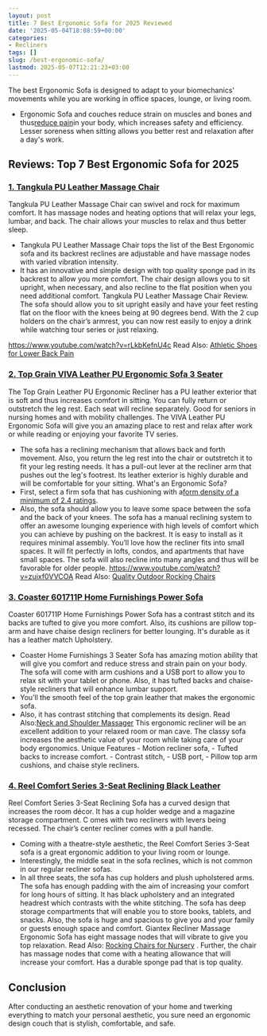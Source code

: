 ```yaml
---
layout: post
title: 7 Best Ergonomic Sofa for 2025 Reviewed
date: '2025-05-04T18:08:59+00:00'
categories:
- Recliners
tags: []
slug: /best-ergonomic-sofa/
lastmod: 2025-05-07T12:21:23+03:00
---
```


The best Ergonomic Sofa is designed to adapt to your biomechanics' movements while you are working in office spaces, lounge, or living room.
- Ergonomic Sofa and couches reduce strain on muscles and bones and thus[reduce pain](https://www.nytimes.com/2025/05/24/realestate/the-pain-free-furniture-checklist.html)in your body, which increases safety and efficiency.
Lesser soreness when sitting allows you better rest and relaxation after a day's work.
## Reviews: Top 7 Best Ergonomic Sofa for 2025
### [1. Tangkula PU Leather Massage Chair](https://www.amazon.com/dp/B01NBJ3T5W/?tag=p-policy-20)
Tangkula PU Leather Massage Chair can swivel and rock for maximum comfort.
It has massage nodes and heating options that will relax your legs, lumbar, and back. The chair allows your muscles to relax and thus better sleep.
- Tangkula PU Leather Massage Chair tops the list of the Best Ergonomic sofa and its backrest reclines are adjustable and have massage nodes with varied vibration intensity.
- It has an innovative and simple design with top quality sponge pad in its backrest to allow you more comfort.
The chair design allows you to sit upright, when necessary, and also recline to the flat position when you need additional comfort.
Tangkula PU Leather Massage Chair Review. The sofa should allow you to sit upright easily and have your feet resting flat on the floor with the knees being at 90 degrees bend.
With the 2 cup holders on the chair’s armrest, you can now rest easily to enjoy
a drink while watching tour series or just relaxing.

https://www.youtube.com/watch?v=rLkbKefnU4c
Read Also:
[Athletic Shoes for Lower Back Pain](https://pestpolicy.com/best-athletic-shoes-for-lower-back-pain/)
### [2. Top Grain VIVA Leather PU Ergonomic Sofa 3 Seater](https://www.amazon.com/dp/B01KNBFYHY/?tag=p-policy-20)
The Top Grain Leather PU Ergonomic Recliner
has a PU leather exterior that is soft and thus increases comfort in sitting.
You can fully return or outstretch the leg rest. Each seat will recline separately. Good for seniors in nursing homes and with mobility challenges.
The VIVA Leather PU Ergonomic Sofa will give you an amazing place to rest and relax after work or while reading or enjoying your favorite TV series.
- The sofa has a reclining mechanism that allows back and forth movement.
Also, you return the leg rest into the chair or outstretch it to fit your leg resting needs. It has a pull-out lever at the recliner arm that pushes out the leg's footrest.
Its leather exterior is highly durable and will be comfortable for your sitting. What's an Ergonomic Sofa?
- First, select a firm sofa that has cushioning with a[form density of a minimum of 2.4 ratings](http://www.nytimes.com/2025/05/24/realestate/the-ergonomic-sofa.html?_r=1).
- Also, the sofa should allow you to leave some space between the sofa and the back of your knees.
The sofa has a manual reclining system to offer an awesome lounging experience with high levels of comfort which you can achieve by pushing on the backrest. It is easy to install as it requires minimal assembly.
You’ll love how the recliner fits into small spaces. It will fit perfectly in lofts, condos, and apartments that have small spaces.
The sofa will also recline into many angles and thus will be favorable for older people.
https://www.youtube.com/watch?v=zujxf0VVCOA
Read Also:
[Quality Outdoor Rocking Chairs](https://pestpolicy.com/best-outdoor-rocking-chairs/)
### [3. Coaster 601711P Home Furnishings Power Sofa](https://www.amazon.com/dp/B00W9BXSMK/?tag=p-policy-20)
Coaster 601711P Home Furnishings Power Sofa has a contrast stitch and its backs are tufted to give you more comfort.
Also, its cushions are pillow top-arm and have chaise design recliners for better lounging. It's durable as it has a leather match Upholstery.
- Coaster Home Furnishings 3 Seater Sofa has amazing motion ability that will give you comfort and reduce stress and strain pain on your body.
The sofa will come with arm cushions and a USB port to allow you to relax sit with your tablet or phone. Also, it has tufted backs and chaise-style recliners that will enhance lumbar support.
- You’ll the smooth feel of the top grain leather that makes the ergonomic sofa.
- Also, it has contrast stitching that complements its design. Read Also:[Neck and Shoulder Massager](https://pestpolicy.com/best-neck-and-shoulder-massager/)
This ergonomic recliner will be an excellent addition to your relaxed room or man cave. The classy sofa increases the aesthetic value of your room while taking care of your body ergonomics.
Unique Features - Motion recliner sofa, - Tufted backs to increase comfort. - Contrast stitch, - USB port, - Pillow top arm cushions, and chaise style recliners.
### [4. Reel Comfort Series 3-Seat Reclining Black Leather](https://www.amazon.com/dp/B0146T9AMY/?tag=p-policy-20)
Reel Comfort Series 3-Seat Reclining Sofa has a curved design that increases the room décor. It has a cup holder wedge and a magazine storage compartment.
C
omes with two recliners with levers being recessed. The chair’s center recliner comes with a pull handle.
- Coming with a theatre-style aesthetic, the Reel Comfort Series 3-Seat sofa is a great ergonomic addition to your living room or lounge.
- Interestingly, the middle seat in the sofa reclines, which is not common in our regular recliner sofas.
- In all three seats, the sofa has cup holders and plush upholstered arms.
The sofa has enough padding with the aim of increasing your comfort for long hours of sitting. It has black upholstery and an integrated headrest which contrasts with the white stitching.
The sofa has deep storage compartments that will enable you to store books, tablets, and snacks. Also, the sofa is huge and spacious to give you and your family or guests enough space and comfort.
Giantex Recliner Massage Ergonomic Sofa has eight massage nodes that will vibrate to give you top relaxation. Read Also:
[Rocking Chairs for Nursery](https://pestpolicy.com/best-rocking-chairs-for-nursery/)
.
Further, the chair has massage nodes that come with a heating allowance that will increase your comfort. Has a durable sponge pad that is top quality.
## Conclusion
After conducting an aesthetic renovation of your home and twerking everything to match your personal aesthetic, you sure need an ergonomic design couch that is stylish, comfortable, and safe.
